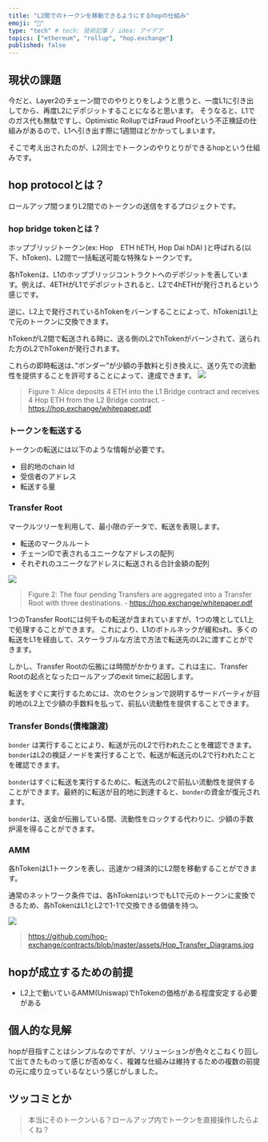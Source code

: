 ```yaml
---
title: "L2間でのトークンを移動できるようにするhopの仕組み"
emoji: "🔖"
type: "tech" # tech: 技術記事 / idea: アイデア
topics: ["ethereum", "rollup", "hop.exchange"]
published: false
---
```

## 現状の課題
今だと、Layer2のチェーン間でのやりとりをしようと思うと、一度L1に引き出してから、再度L2にデポジットすることになると思います。
そうなると、L1でのガス代も無駄ですし、Optimistic RollupではFraud Proofという不正検証の仕組みがあるので、L1へ引き出す際に1週間ほどかかってしまいます。

そこで考え出されたのが、L2同士でトークンのやりとりができるhopという仕組みです。

## hop protocolとは？
ロールアップ間つまりL2間でのトークンの送信をするプロジェクトです。

### hop bridge tokenとは？
ホップブリッジトークン(ex: Hop　ETH hETH, Hop Dai hDAI )と呼ばれる(以下、hToken)、L2間で一括転送可能な特殊なトークンです。

各hTokenは、L1のホップブリッジコントラクトへのデポジットを表しています。例えば、4ETHがL1でデポジットされると、L2で4hETHが発行されるという感じです。

逆に、L2上で発行されているhTokenをバーンすることによって、hTokenはL1上で元のトークンに交換できます。

hTokenがL2間で転送される時に、送る側のL2でhTokenがバーンされて、送られた方のL2でhTokenが発行されます。

これらの即時転送は、”ボンダー”が少額の手数料と引き換えに、送り先での流動性を提供することを許可することによって、達成できます。
![](https://storage.googleapis.com/zenn-user-upload/zsfleodecjj4sev4xts8re1vtfty)
>Figure 1: Alice deposits 4 ETH into the L1 Bridge contract and receives 4 Hop
ETH from the L2 Bridge contract. - https://hop.exchange/whitepaper.pdf


### トークンを転送する
トークンの転送には以下のような情報が必要です。
- 目的地のchain Id
- 受信者のアドレス
- 転送する量

### Transfer Root
マークルツリーを利用して、最小限のデータで、転送を表現します。

- 転送のマークルルート
- チェーンIDで表されるユニークなアドレスの配列
- それぞれのユニークなアドレスに転送される合計金額の配列


![](https://storage.googleapis.com/zenn-user-upload/zibjb4zge7bt4f71pn2jq5w8ak1x)
>Figure 2: The four pending Transfers are aggregated into a Transfer Root with
three destinations. - https://hop.exchange/whitepaper.pdf

1つのTransfer Rootには何千もの転送が含まれていますが、1つの塊としてL1上で処理することができます。
これにより、L1のボトルネックが緩和sれ、多くの転送をL1を経由して、スケーラブルな方法で方法で転送先のL2に渡すことができます。

しかし、Transfer Rootの伝搬には時間がかかります。これは主に、Transfer Rootの起点となったロールアップのexit timeに起因します。

転送をすぐに実行するためには、次のセクションで説明するサードパーティが目的地のL2上で少額の手数料を払って、前払い流動性を提供することできます。

### Transfer Bonds(債権譲渡)
`bonder` は実行することにより、転送が元のL2で行われたことを確認できます。
`bonder`はL2の検証ノードを実行することで、転送が転送元のL2で行われたことを確認できます。

`bonder`はすぐに転送を実行するために、転送先のL2で前払い流動性を提供することができます。最終的に転送が目的地に到達すると、`bonder`の資金が復元されます。

`bonder`は、送金が伝搬している間、流動性をロックする代わりに、少額の手数炉湯を得ることができます。


### AMM
各hTokenはL1トークンを表し、迅速かつ経済的にL2間を移動することができます。

通常のネットワーク条件では、各hTokenはいつでもL1で元のトークンに変換できるため、各hTokenはL1とL2で1-1で交換できる価値を持つ。




![](https://storage.googleapis.com/zenn-user-upload/k2zqw0od23ed8vgnhcn822sioqzi)
>https://github.com/hop-exchange/contracts/blob/master/assets/Hop_Transfer_Diagrams.jpg


## hopが成立するための前提
- L2上で動いているAMM(Uniswap)でhTokenの価格がある程度安定する必要がある

## 個人的な見解
hopが目指すことはシンプルなのですが、ソリューションが色々とこねくり回して出てきたものって感じが否めなく、複雑な仕組みは維持するための複数の前提の元に成り立っているなという感じがしました。



## ツッコミとか
>本当にそのトークンいる？ロールアップ内でトークンを直接操作したらよくね？
